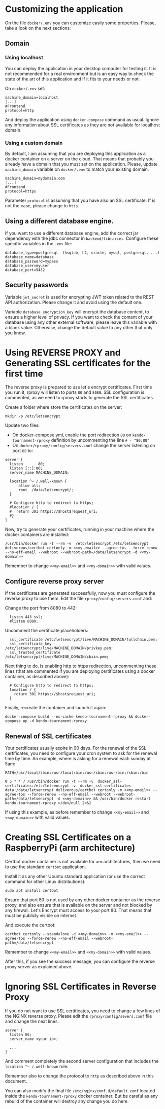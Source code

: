 # Customizing the application

On the file `docker/.env` you can customize easily some properties. Please, take a look on the next sections:

## Domain

### Using localhost

You can deploy the application in your desktop computer for testing it. It is not recommended for a real environment but
is an easy way to check the state of the art of this application and if it fits to your needs or not.

On `docker/.env` set:

```
machine_domain=localhost
[...]
#Frontend
protocol=http
``` 

And deploy the application using `docker-compose` command as usual. Ignore any information about SSL certificates as
they are not available for localhost domain.

### Using a custom domain

By default, I am assuming that you are deploying this application as a docker container on a server on the cloud. That
means that probably you already have a domain that you must set on the application. Please, update `machine_domain`
variable on `docker/.env` to match your existing domain.

```
machine_domain=mydomain.com
[...]
#Frontend
protocol=https
``` 

Parameter `protocol` is assuming that you have also an SSL certificate. If is not the case, please change to `http`.

## Using a different database engine.

If you want to use a different database engine, add the correct jar dependency with the jdbc connector
in `backend/libraries`. Configure these specific variables in the `.env` file:

```
database_type=postgresql  (hsqldb, h2, oracle, mysql, postgresql, ...)
database_name=database
database_password=mypass
database_user=myuser
database_port=5432
```

## Security passwords

Variable `jwt_secret` is used for encrypting JWT token related to the REST API authorization. Please change it and avoid
using the default one.

Variable `database_encryption_key` will encrypt the database content, to ensure a higher level of privacy. If you want
to check the content of your database using any other external software, please leave this variable with a blank value.
Otherwise, change the default value to any other that only you know.

# Using REVERSE PROXY and Generating SSL certificates for the first time

The reverse proxy is prepared to use let's encrypt certificates. First time you run it, rproxy will listen to
ports `80` and `8080`. SSL configuration is commented, as we need to rproxy starts to generate the SSL certificates.

Create a folder where store the certificates on the server:

```
mkdir -p /etc/letsencrypt
```

Update two files:

- On docker-compose.yml, enable the port redirection `80` on `kendo-tournament-rproxy` definition by uncommenting the
  line `# - "80:80"`
- On `docker/rproxy/config/servers.conf` change the server listening on port `80` to:

```
server {
  listen       80;
  listen [::]:80;
  server_name MACHINE_DOMAIN;

  location ^~ /.well-known {
      allow all;
      root  /data/letsencrypt/;
  }
  
  # Configure http to redirect to https;
  #location / {
  #  return 301 https://$host$request_uri;
  #}
}
```

Now, try to generate your certificates, running in your machine where the docker containers are installed:

```
/usr/bin/docker run -t --rm -v  /etc/letsencrypt:/etc/letsencrypt deliverous/certbot certonly -m <<my-email>> --agree-tos --force-renew --no-eff-email --webroot --webroot-path=/data/letsencrypt -d <<my-domain>>
```

Remember to change `<<my-email>>` and `<<my-domain>>` with valid values.

## Configure reverse proxy server

If the certificates are generated successfully, now you must configure the reverse proxy to use them. Edit the
file `rproxy/config/servers.conf` and:

Change the port from 8080 to 442:

```
  listen 443 ssl;
  #listen 8080;
```

Uncomment the certificate placeholders:

```
  ssl_certificate /etc/letsencrypt/live/MACHINE_DOMAIN/fullchain.pem;
  ssl_certificate_key /etc/letsencrypt/live/MACHINE_DOMAIN/privkey.pem;
  ssl_trusted_certificate /etc/letsencrypt/live/MACHINE_DOMAIN/chain.pem;
```

Next thing to do, is enabling http to https redirection, uncommenting these lines (that are commented if you are
deploying certificates using a docker container, as described above):

```
  # Configure http to redirect to https;
  location / {
    return 301 https://$host$request_uri;
  }
```

Finally, recreate the container and launch it again:

```
docker-compose build --no-cache kendo-tournament-rproxy && docker-compose up -d kendo-tournament-rproxy
```

## Renewal of SSL certificates

Your certificates usually expire in 90 days. For the renewal of the SSL certificates, you need to configure your cron
system to ask for the renewal time by time. An
example, where is asking for a renewal each sunday at 5am:

```
PATH=/usr/local/sbin:/usr/local/bin:/usr/sbin:/usr/bin:/sbin:/bin

0 5 * * 7 /usr/bin/docker run -t --rm -v  docker_ssl-certificates:/etc/letsencrypt -v  docker_ssl-certificates-data:/data/letsencrypt deliverous/certbot certonly -m <<my-email>> --agree-tos --force-renew --no-eff-email --webroot --webroot-path=/data/letsencrypt -d <<my-domain>> && /usr/bin/docker restart kendo-tournament-rproxy >/dev/null 2>&1
```

If using this example, as before remember to change `<<my-email>>` and `<<my-domain>>` with valid values.

# Creating SSL Certificates on a RaspberryPi (arm architecture)

Certbot docker container is not available for `arm` architectures, then we need to use the standard `certbot`
application.

Install it as any other Ubuntu standard application (or use the correct command for other Linux distributions):

```
sudo apt install certbot
```

Ensure that port 80 is not used by any other docker container as the reverse proxy, and also ensure that is available on
the server and not blocked by any firewall. Let's Encrypt must access to your port 80. That means that must be
publicly visible on Internet.

And execute the certbot:

```
certbot certonly --standalone -d <<my-domain>> -m <<my-email>> --agree-tos --force-renew --no-eff-email --webroot-path=/data/letsencrypt
```

Remember to change `<<my-email>>` and `<<my-domain>>` with valid values.

After this, if you see the success message, you can configure the reverse proxy server as explained above.

# Ignoring SSL Certificates in Reverse Proxy

If you do not want to use SSL certificates, you need to change a few lines of the NGINX reverse proxy. Please edit
the `rproxy/config/severs.conf` file and change the next lines:

```
server {                            
  listen 80; 
  server_name <your ip>;
  
  ...
}    
```

And comment completely the second server configuration that includes the `location ^~ /.well-known` rule.

Remember also to change the protocol to `http` as described above in this document.

You can also modify the final file `/etc/nginx/conf.d/default.conf` located inside the `kendo-tournament-rproxy` docker
container. But be careful as
any rebuild of the container will destroy any change you do here.
